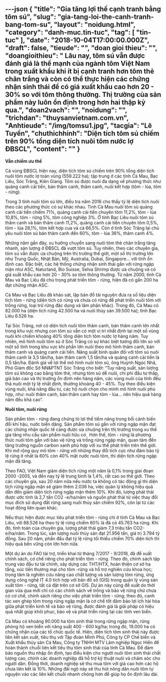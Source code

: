 ---json
{
    "title": "Gia tăng lợi thế cạnh tranh bằng tôm sú",
    "slug": "gia-tang-loi-the-canh-tranh-bang-tom-su",
    "layout": "noidung.html",
    "category": "danh-muc.tin-tuc",
    "tag": [
        "tin-tuc"
    ],
    "date": "2018-10-04T17:00:00.000Z",
    "draft": false,
    "tieude": "",
    "doan gioi thieu": "",
    "doangioithieu": " Lâu nay, tôm sú vẫn được đánh giá là thế mạnh của ngành tôm Việt Nam trong xuất khẩu khi ít bị cạnh tranh hơn tôm thẻ chân trắng và còn có thể thực hiện các chứng nhận sinh thái để có giá xuất khẩu cao hơn 20 - 30% so với tôm thông thường. Thị trường của sản phẩm này luôn ổn định trong hơn hai thập kỷ qua.",
    "doan2vach": "",
    "noidung": "",
    "trichdan": "thuysanvietnam.com.vn",
    "Anhtieude": "/img/tomsu1.jpg",
    "tacgia": "Lê Tuyến",
    "chuthichhinh": "Diện tích tôm sú chiếm trên 90% tổng diện tích nuôi tôm nước lợ  ĐBSCL",
    "__content__": ""
}
---
<p><strong>Vẫn chiếm ưu thế</strong></p>

<p>Cả v&ugrave;ng ĐBSCL hiện nay, diện t&iacute;ch t&ocirc;m s&uacute; chiếm tr&ecirc;n 90% tổng diện t&iacute;ch nu&ocirc;i t&ocirc;m nước lợ to&agrave;n v&ugrave;ng (559.222 ha); tập trung ở c&aacute;c tỉnh C&agrave; Mau, Bạc Li&ecirc;u, S&oacute;c Trăng, Ki&ecirc;n Giang. T&ocirc;m s&uacute; được nu&ocirc;i đa dạng về phương thức như quảng canh cải tiến, b&aacute;n th&acirc;m canh, th&acirc;m canh, nu&ocirc;i kết hợp (t&ocirc;m - l&uacute;a, t&ocirc;m - rừng).</p>

<p>Trong 3 tỉnh nu&ocirc;i t&ocirc;m s&uacute; lớn, điều tra năm 2016 cho thấy tỷ lệ diện t&iacute;ch nu&ocirc;i theo c&aacute;c phương thức c&oacute; sự kh&aacute;c nhau. Tỉnh C&agrave; Mau nu&ocirc;i t&ocirc;m s&uacute; quảng canh cải tiến chiếm 71%, quảng canh cải tiến chuy&ecirc;n t&ocirc;m 11,2%, t&ocirc;m - l&uacute;a 10,8%, t&ocirc;m - rừng 5%, t&ocirc;m c&ocirc;ng nghiệp 3%. Ở tỉnh Bạc Li&ecirc;u nu&ocirc;i t&ocirc;m s&uacute; th&acirc;m canh v&agrave; b&aacute;n th&acirc;m canh 11,2%, quảng canh cải tiến chuy&ecirc;n t&ocirc;m 0,5%, t&ocirc;m - l&uacute;a 28,1%, t&ocirc;m kết hợp cua v&agrave; c&aacute; 66,5%. C&ograve;n ở tỉnh S&oacute;c Trăng lại chủ y&ecirc;u nu&ocirc;i t&ocirc;m s&uacute; b&aacute;n th&acirc;m canh đến 60%, t&ocirc;m - l&uacute;a 36%, th&acirc;m canh 4%.</p>

<p>Những năm gần đ&acirc;y, xu hướng chuyển sang nu&ocirc;i t&ocirc;m thẻ ch&acirc;n trắng tăng nhanh, sản lượng ở ĐBSCL đ&atilde; vượt t&ocirc;m s&uacute;. Tuy nhi&ecirc;n, theo c&aacute;c chuy&ecirc;n gia, t&ocirc;m s&uacute; vẫn được ưa chuộng tr&ecirc;n thị trường thế giới, một số thị trường lớn như Trung Quốc, Nhật Bản, Mỹ, Australia, Dubai, Singapore&hellip; với t&iacute;nh ổn định cao. Đặc biệt, c&aacute;c hệ thống chứng nhận sinh th&aacute;i gắn với rừng ngập mặn như ASC, Naturland, Bio Suisse, Selva Shrimp được ưa chuộng v&agrave; c&oacute; gi&aacute; xuất khẩu cao hơn 20 - 30% so t&ocirc;m th&ocirc;ng thường. Từ năm 2000, tỉnh C&agrave; Mau v&agrave; Bạc Li&ecirc;u đ&atilde; ch&uacute; trọng ph&aacute;t triển t&ocirc;m - rừng, hiện đ&atilde; c&oacute; gần 200 ha đạt chứng nhận ASC.</p>

<p>C&agrave; Mau v&agrave; Bạc Li&ecirc;u đ&atilde; khảo s&aacute;t, lập bản đồ t&agrave;i nguy&ecirc;n đưa ra số liệu diện t&iacute;ch t&ocirc;m - rừng (diện t&iacute;ch c&oacute; rừng v&agrave; chưa c&oacute; rừng để ph&aacute;t triển nu&ocirc;i t&ocirc;m với trồng rừng, loại trừ rừng đặc dụng v&agrave; l&acirc;m phận kh&aacute;c). Trong đ&oacute;, C&agrave; Mau c&oacute; 82.000 ha (diện t&iacute;ch rừng 42.500 ha v&agrave; nu&ocirc;i thủy sản 39.500 ha); tỉnh Bạc Li&ecirc;u 6.526 ha.</p>

<p>Tại S&oacute;c Trăng, nơi c&oacute; diện t&iacute;ch nu&ocirc;i t&ocirc;m th&acirc;m canh, b&aacute;n th&acirc;m canh lớn nhất trong khu vực nhưng con t&ocirc;m s&uacute; vẫn c&oacute; một vị tr&iacute; nhất định tại một số v&ugrave;ng nu&ocirc;i khi chiếm khoảng 40% tổng diện t&iacute;ch t&ocirc;m nước lợ h&agrave;ng năm. Tuy nhi&ecirc;n, m&ocirc; h&igrave;nh nu&ocirc;i t&ocirc;m s&uacute; ở S&oacute;c Trăng c&oacute; sự kh&aacute;c biệt tương đối lớn so với một số tỉnh trong khu vực khi phần lớn nu&ocirc;i theo m&ocirc; h&igrave;nh th&acirc;m canh, b&aacute;n th&acirc;m canh v&agrave; quảng canh cải tiến. Năng suất b&igrave;nh qu&acirc;n đối với t&ocirc;m s&uacute; nu&ocirc;i th&acirc;m canh l&agrave; 3,5 tấn/ha, b&aacute;n th&acirc;m canh 1,5 tấn/ha v&agrave; quảng canh cải tiến l&agrave; 0,5 tấn/ha. Đ&aacute;nh gi&aacute; về lợi thế m&ocirc; h&igrave;nh nu&ocirc;i t&ocirc;m s&uacute;, &ocirc;ng Huỳnh Ngọc Nh&atilde;, Ph&oacute; Gi&aacute;m đốc Sở NN&amp;PTNT S&oacute;c Trăng cho biết: &ldquo;Tuy năng suất, sản lượng t&ocirc;m s&uacute; kh&ocirc;ng cao bằng t&ocirc;m thẻ, nhưng t&ocirc;m s&uacute; dễ nu&ocirc;i, chi ph&iacute; đầu tư thấp, gi&aacute; b&aacute;n cao v&agrave; thị trường ổn định n&ecirc;n h&agrave;ng năm, c&aacute;c v&ugrave;ng nu&ocirc;i của tỉnh đều thả nu&ocirc;i một tỷ lệ nhất định, thường khoảng 40 - 45%. T&ugrave;y theo điều kiện v&ugrave;ng nu&ocirc;i, khả năng đầu tư, c&aacute;c hộ nu&ocirc;i chọn cho m&igrave;nh m&ocirc; h&igrave;nh nu&ocirc;i ph&ugrave; hợp, như: nu&ocirc;i th&acirc;m canh, b&aacute;n th&acirc;m canh hay t&ocirc;m - l&uacute;a&hellip; n&ecirc;n hiệu quả h&agrave;ng năm đều kh&aacute; cao&rdquo;.</p>

<p><strong>Nu&ocirc;i t&ocirc;m, nu&ocirc;i rừng</strong></p>

<p>Sản phẩm t&ocirc;m - rừng đang chứng tỏ lợi thế tiềm năng trong bối cảnh biến đổi kh&iacute; hậu, nước biển d&acirc;ng. Sản phẩm t&ocirc;m s&uacute; gắn với rừng ngập mặn đạt c&aacute;c chứng nhận quốc tế c&agrave;ng được ưa chuộng tr&ecirc;n thị trường trong xu thế gia tăng nhu cầu sản phẩm nu&ocirc;i hữu cơ.&nbsp; Hơn thế, t&ocirc;m - rừng l&agrave; phương thức nu&ocirc;i t&ocirc;m gắn với bảo vệ rừng v&agrave; trồng rừng ngập mặn, quan t&acirc;m đến tăng trưởng nguồn carbon xanh ph&ugrave; hợp với xu thế ph&aacute;t triển tr&ecirc;n thế giới. Khi mở rộng quy m&ocirc; t&ocirc;m - rừng với những thay đổi t&iacute;ch cực như đảm bảo tỷ lệ rừng &iacute;t nhất l&agrave; 60% c&ograve;n 40% mặt nước nu&ocirc;i t&ocirc;m, th&igrave; diện t&iacute;ch rừng ngập mặn đ&atilde; tăng.</p>

<p>Theo FAO, Việt Nam giảm diện t&iacute;ch rừng một năm l&agrave; 0,1% trong giai đoạn 2000 -2005, v&agrave; đến nay tỷ lệ trung b&igrave;nh l&agrave; 1,4%, rất cao so thế giới. Theo c&aacute;c chuy&ecirc;n gia, sau 20 năm nữa nếu nước ta kh&ocirc;ng c&oacute; t&aacute;c động g&igrave; th&igrave; diện t&iacute;ch rừng ngập mặn sẽ giảm th&ecirc;m 2.036 ha, việc quản l&yacute; kh&ocirc;ng hiệu quả dẫn đến giảm diện t&iacute;ch rừng ngập mặn th&ecirc;m 10%. Khi đ&oacute;, lượng ph&aacute;t thải được ước t&iacute;nh l&agrave; 2,7 tấn CO2 -e/ha/năm v&agrave; nguồn ph&aacute;t thải từ việc thay đổi mục đ&iacute;ch sử dụng đất rừng sang nu&ocirc;i thủy sản chiếm 92%, c&ograve;n lại từ c&aacute;c hoạt động li&ecirc;n quan kh&aacute;c.</p>

<p>Nếu thực hiện được mục ti&ecirc;u ph&aacute;t triển t&ocirc;m - rừng chỉ ở tỉnh C&agrave; Mau v&agrave; Bạc Li&ecirc;u, với 88.526 ha theo tỷ lệ rừng chiếm 60% l&agrave; đ&atilde; c&oacute; 45.763 ha rừng. Khi đ&oacute;, t&iacute;nh to&aacute;n của chuy&ecirc;n gia, lượng ph&aacute;t thải giảm 7,3 triệu tấn CO2-e/ha/năm. Trong l&uacute;c, sản lượng nu&ocirc;i thủy sản đạt 21.956 tấn, gi&aacute; trị 3.794 tỷ đồng. Sau 20 năm, phấn đấu đạt tỷ lệ rừng tối thiểu chiếm 70% diện t&iacute;ch th&igrave; hiệu quả bền vững c&ograve;n lớn hơn nữa.</p>

<p>Một dự &aacute;n do FAO t&agrave;i trợ, triển khai từ th&aacute;ng 7/2017 - 9/2018, đ&atilde; đề xuất ch&iacute;nh s&aacute;ch, cơ chế ri&ecirc;ng cho ph&aacute;t triển t&ocirc;m - rừng. Theo đ&oacute;, ch&iacute;nh s&aacute;ch tập trung v&agrave;o đầu tư t&agrave;i ch&iacute;nh, x&acirc;y dựng c&aacute;c THT/HTX, ho&agrave;n thiện cơ sở hạ tầng, x&uacute;c tiến thương mại cho t&ocirc;m -rừng v&agrave; hỗ trợ nghi&ecirc;n cứu khoa học; trọng t&acirc;m l&agrave; nghi&ecirc;n cứu n&acirc;ng cao chất lượng v&agrave; sản lượng t&ocirc;m rừng, ứng dụng c&ocirc;ng nghệ IT 4.0 t&iacute;ch hợp với bản đồ số (GIS) trong quản l&yacute; v&ugrave;ng sản xuất t&ocirc;m - rừng, tất cả đặt tr&ecirc;n cơ sở GIS. Dự &aacute;n n&agrave;y cũng đề xuất do thời gian vừa qua mới chỉ c&oacute; c&aacute;c ch&iacute;nh s&aacute;ch về trồng v&agrave; bảo vệ rừng chứ chưa c&oacute; cơ chế, ch&iacute;nh s&aacute;ch ri&ecirc;ng cho việc ph&aacute;t triển t&ocirc;m - rừng; theo đ&oacute;, canh t&aacute;c xen gh&eacute;p t&ocirc;m trong rừng ngập mặn l&agrave; cơ chế tốt đảm bảo lợi &iacute;ch h&agrave;i h&ograve;a giữa ph&aacute;t triển kinh tế v&agrave; bảo vệ rừng, được đ&aacute;nh gi&aacute; l&agrave; giải ph&aacute;p c&oacute; hiệu quả nhất gi&uacute;p kh&ocirc;i phục, bảo vệ v&agrave; ph&aacute;t triển rừng tại c&aacute;c tỉnh ven biển.</p>

<p>C&agrave; Mau c&oacute; khoảng 90.000 ha t&ocirc;m sinh th&aacute;i trong rừng ngập mặn, rừng ph&ograve;ng hộ ven biển với năng suất 400 - 600 kg/ha; trong đ&oacute;, 19.000 ha c&oacute; chứng nhận của c&aacute;c tổ chức quốc tế. Hiện, diện t&iacute;ch t&ocirc;m sinh th&aacute;i n&agrave;y được li&ecirc;n kết sản xuất, ti&ecirc;u thụ với Tập đo&agrave;n Minh Ph&uacute;, C&ocirc;ng ty CP Chế biến v&agrave; Xuất khẩu thủy sản C&agrave; Mau, C&ocirc;ng ty TNHH MTV L&acirc;m nghiệp Ngọc Hiển để ho&agrave;n th&agrave;nh chuỗi li&ecirc;n kết ti&ecirc;u thụ t&ocirc;m sinh th&aacute;i của tỉnh C&agrave; Mau. Để đảm bảo nguồn thu nhập ổn định, tạo điều kiện cho người nu&ocirc;i t&ocirc;m sinh th&aacute;i chất lượng cao, ch&iacute;nh c&aacute;c doanh nghiệp đ&atilde; hỗ trợ kỹ thuật nu&ocirc;i v&agrave; chăm s&oacute;c cho người d&acirc;n. Đồng thời, doanh nghiệp sẽ thu mua t&ocirc;m với gi&aacute; cao hơn c&aacute;c hộ chưa li&ecirc;n kết l&agrave; 10%. Những đ&atilde;i ngộ n&agrave;y sẽ thu h&uacute;t n&ocirc;ng d&acirc;n nu&ocirc;i t&ocirc;m tự nguyện v&agrave;o c&aacute;c li&ecirc;n kết chuỗi nhanh ch&oacute;ng hơn để gi&uacute;p họ ổn định l&acirc;u d&agrave;i.</p>
